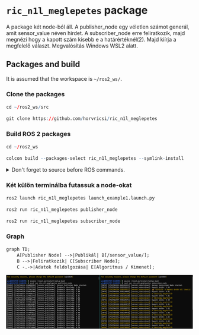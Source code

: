 # `ric_n1l_meglepetes` package
A package két node-ból áll. A publisher_node egy véletlen számot generál, amit sensor_value néven hirdet. A subscriber_node erre feliratkozik, majd megnézi hogy a kapott szám kisebb e a határértéknél(2). Majd kiírja a megfelelő választ.
Megvalósítás Windows WSL2 alatt.
## Packages and build
It is assumed that the workspace is `~/ros2_ws/`.

### Clone the packages
``` r
cd ~/ros2_ws/src
```
``` r
git clone https://github.com/horvricsi/ric_n1l_meglepetes
```

### Build ROS 2 packages
``` r
cd ~/ros2_ws
```
``` r
colcon build --packages-select ric_n1l_meglepetes --symlink-install
```

<details>
<summary> Don't forget to source before ROS commands.</summary>

``` bash
source ~/ros2_ws/install/setup.bash
```
</details>

### Két külön terminálba futassuk a node-okat

``` r
ros2 launch ric_n1l_meglepetes launch_example1.launch.py
```

``` r
ros2 run ric_n1l_meglepetes publisher_node
```

``` r
ros2 run ric_n1l_meglepetes subscriber_node
```

### Graph

```mermaid
graph TD;
    A[Publisher Node] -->|Publikál| B[/sensor_value/];
    B -->|Feliratkozik| C[Subscriber Node];
    C -.->|Adatok feldolgozása| E[Algoritmus / Kimenet];
```

![Diagram](img/image.png)
